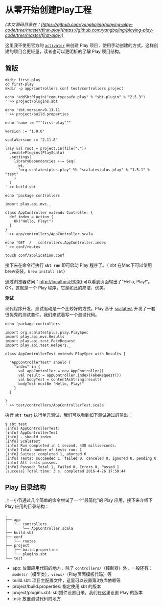 # 从零开始创建Play工程

*(本文源码目录在：[https://github.com/yangbajing/playing-play-code/tree/master/first-play](https://github.com/yangbajing/playing-play-code/tree/master/first-play))*

这里我不使用官方的 [`activator`](https://www.lightbend.com/community/core-tools/activator-and-sbt) 来创建 Play 项目，使用手动创建的方式。这样创建的项目会更轻量，读者也可以更明析的了解 Play 项目结构。

## 简版

```
mkdir first-play
cd first-play
mkdir -p app/controllers conf test/controllers project

echo 'addSbtPlugin("com.typesafe.play" % "sbt-plugin" % "2.5.3")
' >> project/plugins.sbt

echo 'sbt.version=0.13.11
' >> project/build.properties

echo 'name := """first-play"""

version := "1.0.0"

scalaVersion := "2.11.8"

lazy val root = project.in(file("."))
  .enablePlugins(PlayScala)
  .settings(
    libraryDependencies ++= Seq(
      ws,
      "org.scalatestplus.play" %% "scalatestplus-play" % "1.5.1" % "test"
    )
  )
' >> build.sbt

echo 'package controllers

import play.api.mvc._

class AppController extends Controller {
  def index = Action {
    Ok("Hello, Play!")
  }
}
' >> app/controllers/AppController.scala

echo 'GET  /   controllers.AppController.index
' >> conf/routes

touch conf/application.conf
```

接下来在命令行执行 **`sbt run`** 即可启动 Play 程序了。（ sbt 在Mac下可以使用brew安装，`brew install sbt`）

通过浏览器访问：[http://localhost:9000](http://localhost:9000) 可以看到页面输出了“Hello, Play!”。OK，这就是一个 Play 程序，它是如此的简洁、优美。

**测试**

现代程序开发，测试驱动是一个比较好的方式。Play 基于 [scalatest](http://scalatest.org) 开发了一套很优秀的测试套件。我们来试着写一个测试代码。

```
echo 'package controllers

import org.scalatestplus.play.PlaySpec
import play.api.mvc.Results
import play.api.test.FakeRequest
import play.api.test.Helpers._

class AppControllerTest extends PlaySpec with Results {

  "AppControllerTest" should {
    "index" in {
      val appController = new AppController()
      val result = appController.index(FakeRequest())
      val bodyTest = contentAsString(result)
      bodyTest mustBe "Hello, Play!"
    }
  }

}
' >> test/controllers/AppControllerTest.scala
```

执行 **`sbt test`** 执行单元测试，我们可以看到如下测试通过的输出：

```
$ sbt test
[info] AppControllerTest:
[info] AppControllerTest
[info] - should index
[info] ScalaTest
[info] Run completed in 1 second, 438 milliseconds.
[info] Total number of tests run: 1
[info] Suites: completed 1, aborted 0
[info] Tests: succeeded 1, failed 0, canceled 0, ignored 0, pending 0
[info] All tests passed.
[info] Passed: Total 1, Failed 0, Errors 0, Passed 1
[success] Total time: 3 s, completed 2016-4-26 17:50:44
```

## Play 目录结构

上一小节通过几个简单的命令尝试了一个“最简化”的 Play 应用，接下来介绍下 Play 应用的目录结构：

```
.
├── app
│   └── controllers
│       └── AppController.scala
├── build.sbt
├── conf
│   └── routes
├── project
│   ├── build.properties
│   └── plugins.sbt
└── test
```

- app: 放置应用代码的地方，除了 `controllers/`（控制器）外，一般还有：`models/`（模型类），`views/`（Play页面模板代码）等
- build.sbt: 项目主配置文件，这里可以设置第3方库依赖等
- project/build.properties: 指定使用 sbt 的版本
- project/plugins.sbt: sbt插件设置目录，我们在这里设置 Play 的版本
- test: 放置测试代码的地方

